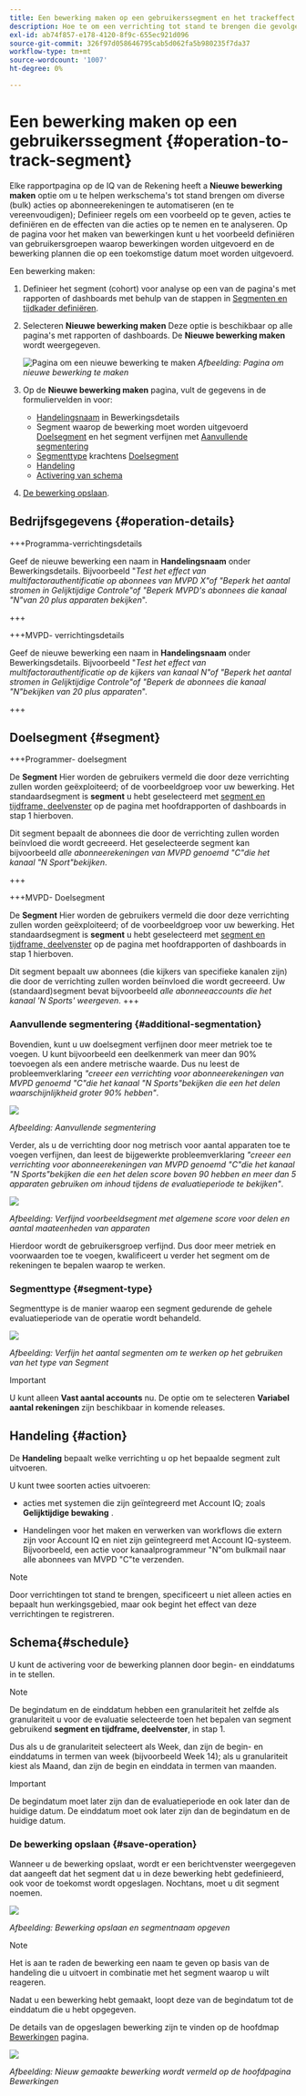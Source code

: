 ```yaml
---
title: Een bewerking maken op een gebruikerssegment en het trackeffect
description: Hoe te om een verrichting tot stand te brengen die gevolgen en spoor het effect op een bepaald segment van gebruikers beïnvloedt.
exl-id: ab74f857-e178-4120-8f9c-655ec921d096
source-git-commit: 326f97d058646795cab5d062fa5b980235f7da37
workflow-type: tm+mt
source-wordcount: '1007'
ht-degree: 0%

---
```


# Een bewerking maken op een gebruikerssegment {#operation-to-track-segment}

Elke rapportpagina op de IQ van de Rekening heeft a **Nieuwe bewerking maken** optie om u te helpen werkschema&#39;s tot stand brengen om diverse (bulk) acties op abonneerekeningen te automatiseren (en te vereenvoudigen); Definieer regels om een voorbeeld op te geven, acties te definiëren en de effecten van die acties op te nemen en te analyseren. Op de pagina voor het maken van bewerkingen kunt u het voorbeeld definiëren van gebruikersgroepen waarop bewerkingen worden uitgevoerd en de bewerking plannen die op een toekomstige datum moet worden uitgevoerd.

Een bewerking maken:

1. Definieer het segment (cohort) voor analyse op een van de pagina&#39;s met rapporten of dashboards met behulp van de stappen in [Segmenten en tijdkader definiëren](/help/AccountIQ/howto-select-segment-timeframe.md).

1. Selecteren **Nieuwe bewerking maken** Deze optie is beschikbaar op alle pagina&#39;s met rapporten of dashboards. De **Nieuwe bewerking maken** wordt weergegeven.

   ![Pagina om een nieuwe bewerking te maken](assets/create-new-operations.png)
   *Afbeelding: Pagina om nieuwe bewerking te maken*

1. Op de **Nieuwe bewerking maken** pagina, vult de gegevens in de formuliervelden in voor:

   * [Handelingsnaam](#operation-details) in Bewerkingsdetails
   * Segment waarop de bewerking moet worden uitgevoerd [Doelsegment](#segment) en het segment verfijnen met [Aanvullende segmentering](#additional-segmentation)
   * [Segmenttype](#segment-type) krachtens [Doelsegment](#segment)
   * [Handeling](#action)
   * [Activering van schema](#schedule)

1. [De bewerking opslaan](#save-operation).

## Bedrijfsgegevens {#operation-details}

+++Programma-verrichtingsdetails

Geef de nieuwe bewerking een naam in **Handelingsnaam** onder Bewerkingsdetails. Bijvoorbeeld &quot;*Test het effect van multifactorauthentificatie op abonnees van MVPD X&quot;of &quot;Beperk het aantal stromen in Gelijktijdige Controle&quot;of &quot;Beperk MVPD&#39;s abonnees die kanaal &quot;N&quot;van 20 plus apparaten bekijken*&quot;.

+++

+++MVPD- verrichtingsdetails

Geef de nieuwe bewerking een naam in **Handelingsnaam** onder Bewerkingsdetails. Bijvoorbeeld &quot;*Test het effect van multifactorauthentificatie op de kijkers van kanaal N&quot;of &quot;Beperk het aantal stromen in Gelijktijdige Controle&quot;of &quot;Beperk de abonnees die kanaal &quot;N&quot;bekijken van 20 plus apparaten*&quot;.

+++

## Doelsegment {#segment}

+++Programmer- doelsegment

De **Segment** Hier worden de gebruikers vermeld die door deze verrichting zullen worden geëxploiteerd; of de voorbeeldgroep voor uw bewerking. Het standaardsegment is **segment** u hebt geselecteerd met [segment en tijdframe, deelvenster](/help/AccountIQ/howto-select-segment-timeframe.md) op de pagina met hoofdrapporten of dashboards in stap 1 hierboven.

<!--* The first segment entry in the **Segment** section, by default, shows the **segment** you selected in the step 1.

* The **segment evaluation period** is the time period of analysis you selected in step 1 from **Granularity and Timeframe** option.
![](assets/operations-segment-selection.png)
*Figure: Segment and timeframe selection on the main page*-->

Dit segment bepaalt de abonnees die door de verrichting zullen worden beïnvloed die wordt gecreeerd. Het geselecteerde segment kan bijvoorbeeld *alle abonneerekeningen van MVPD genoemd &quot;C&quot;die het kanaal &quot;N Sport&quot;bekijken*.

+++

+++MVPD- Doelsegment

De **Segment** Hier worden de gebruikers vermeld die door deze verrichting zullen worden geëxploiteerd; of de voorbeeldgroep voor uw bewerking. Het standaardsegment is **segment** u hebt geselecteerd met [segment en tijdframe, deelvenster](/help/AccountIQ/howto-select-segment-timeframe.md) op de pagina met hoofdrapporten of dashboards in stap 1 hierboven.

<!--* The first segment entry in the **Segment** section, by default, shows the **segment** you selected in the step 1.

* The **segment evaluation period** is the time period of analysis you selected in step 1 from **Granularity and Timeframe** option.
![](assets/operations-segment-selection.png)
*Figure: Segment and timeframe selection on the main page*-->

Dit segment bepaalt uw abonnees (die kijkers van specifieke kanalen zijn) die door de verrichting zullen worden beïnvloed die wordt gecreeerd. Uw (standaard)segment bevat bijvoorbeeld *alle abonneeaccounts die het kanaal &#39;N Sports&#39; weergeven*.
+++

### Aanvullende segmentering {#additional-segmentation}

Bovendien, kunt u uw doelsegment verfijnen door meer metriek toe te voegen. U kunt bijvoorbeeld een deelkenmerk van meer dan 90% toevoegen als een andere metrische waarde. Dus nu leest de probleemverklaring *&quot;creeer een verrichting voor abonneerekeningen van MVPD genoemd &quot;C&quot;die het kanaal &quot;N Sports&quot;bekijken die een het delen waarschijnlijkheid groter 90% hebben&quot;*.

![](assets/additional-segment.gif)

*Afbeelding: Aanvullende segmentering*

Verder, als u de verrichting door nog metrisch voor aantal apparaten toe te voegen verfijnen, dan leest de bijgewerkte probleemverklaring *&quot;creeer een verrichting voor abonneerekeningen van MVPD genoemd &quot;C&quot;die het kanaal &quot;N Sports&quot;bekijken die een het delen score boven 90 hebben en meer dan 5 apparaten gebruiken om inhoud tijdens de evaluatieperiode te bekijken&quot;*.

![](assets/refined-segment.png)

*Afbeelding: Verfijnd voorbeeldsegment met algemene score voor delen en aantal maateenheden van apparaten*

Hierdoor wordt de gebruikersgroep verfijnd. Dus door meer metriek en voorwaarden toe te voegen, kwalificeert u verder het segment om de rekeningen te bepalen waarop te werken.

### Segmenttype {#segment-type}

Segmenttype is de manier waarop een segment gedurende de gehele evaluatieperiode van de operatie wordt behandeld.

![](assets/segment-type.png)

*Afbeelding: Verfijn het aantal segmenten om te werken op het gebruiken van het type van Segment*

<!--The segment type option allows you to further refine your segment based on the evaluation period (or time).

**Fixed number of accounts** 

When you select **Fixed number of accounts** segment type, then you need to specify an evaluation period as well.

By doing so, you are fixing the sample size for evaluation in terms of numbers. You are making Account IQ identify a specific set of users (that meet the criteria of defined evaluation period and segment metrics) to operate on. The analysis and graphs will be generated for this specific set of users only (identified initially) throughout the operation.

**Variable number of accounts**

When you select **Variable number of accounts** segment type, you do not limit the number of accounts in segment. The accounts which fall under the defined segment metrics are the part of the segment, and the number of accounts will change continuously during the course of operation.-->

>[!IMPORTANT]
>
>U kunt alleen **Vast aantal accounts** nu. De optie om te selecteren **Variabel aantal rekeningen** zijn beschikbaar in komende releases.

<!--

you tell Account IQ in the beginning of the operation which number of accounts to operate on.

Account IQ system only has a segment definition, and during the operation it looks into all the accounts that fit that segments.

the number of accounts in segment is not limited, the accounts that fall under defined segment metrics will be part of the segment, and the no of accounts will change continuously, as there are no specific limitations - like an evaluation period in the past.When the segment is defined (which in this example is, subscriber accounts of MVPD 'C' who are viewing the channel 'N Sports' that have a sharing score above 80 and are using 10 different IPs) and we also identified a time period to evaluate a segment. This identifies X number of accounts as sample (for example 5000). How many devices they are using?
It identifies x-number of accounts (5000)...a very specific set of users that meet this criteria.
for every period that we schedule (within that operation) during that operation) we will look at those 5K users that are originally identified and we will present graph about them. How are the sharing scores coming up?u We identified a period. Are their sharing scores going up? Are there fewer of them who are meeting this definition?
Fixed versus variable is the way the treated in fixed or variable way.

1. we identified a fixed set of accounts.
2. we evaluate those specific accounts on criteria throughout the operation.

General idea independent of graph is that we will evaluate a set of accounts identified initially, for no of periods during operation and generate graphs against that.
Those are the 5000 users for which I will create graphs for for every period of the operation.

**Variable number of accounts**
We do not identify any initial set of accounts, we just have a segment definition.
Each period during the operation, we go and look into all the accounts that fit that segments.
If it is not a fixed segment, I won't initially evaluate it. I won't have an initial set of 5000. Instead at every period during the evaluation I will evaluate the segment then, and then I will produce graph about the next 3000 users.
the......will vary from period to period.

if not fixed segment, then I won't initially evaluate or have initial set of 5000, instead at every period during an operation and the.-->

## Handeling {#action}

De **Handeling** bepaalt welke verrichting u op het bepaalde segment zult uitvoeren.

U kunt twee soorten acties uitvoeren:

* acties met systemen die zijn geïntegreerd met Account IQ; zoals **Gelijktijdige bewaking** <!--[Concurrency Monitoring](https://tve.helpdocsonline.com/concurrency-monitoring-introduction), or Adobe Target-->.

* Handelingen voor het maken en verwerken van workflows die extern zijn voor Account IQ en niet zijn geïntegreerd met Account IQ-systeem. Bijvoorbeeld, een actie voor kanaalprogrammeur &quot;N&quot;om bulkmail naar alle abonnees van MVPD &quot;C&quot;te verzenden.

>[!NOTE]
>
>Door verrichtingen tot stand te brengen, specificeert u niet alleen acties en bepaalt hun werkingsgebied, maar ook begint het effect van deze verrichtingen te registreren.

## Schema{#schedule}

U kunt de activering voor de bewerking plannen door begin- en einddatums in te stellen.

>[!NOTE]
>
>De begindatum en de einddatum hebben een granulariteit het zelfde als granulariteit u voor de evaluatie selecteerde toen het bepalen van segment gebruikend **segment en tijdframe, deelvenster**, in stap 1.
>
>
>Dus als u de granulariteit selecteert als Week, dan zijn de begin- en einddatums in termen van week (bijvoorbeeld Week 14); als u granulariteit kiest als Maand, dan zijn de begin en einddata in termen van maanden.


>[!IMPORTANT]
>
>De begindatum moet later zijn dan de evaluatieperiode en ook later dan de huidige datum. De einddatum moet ook later zijn dan de begindatum en de huidige datum.

### De bewerking opslaan {#save-operation}

Wanneer u de bewerking opslaat, wordt er een berichtvenster weergegeven dat aangeeft dat het segment dat u in deze bewerking hebt gedefinieerd, ook voor de toekomst wordt opgeslagen. Nochtans, moet u dit segment noemen.

![](assets/save-operation.png)

*Afbeelding: Bewerking opslaan en segmentnaam opgeven*

>[!NOTE]
>
>Het is aan te raden de bewerking een naam te geven op basis van de handeling die u uitvoert in combinatie met het segment waarop u wilt reageren.

<!--In future you can select this saved segment when defining a segment for your analysis on the main reports page. Moreover, the saved segment is also listed when you create an operation the next time.

![](assets/saved-segment-operations-page.png)

*Figure: Saved segments in segment selector on Create new operations page* 

>[!IMPORTANT]
>
>When creating an operation, if you select a segment that was previously created then you cannot add new metrics to it and refine it.
>
>Adding new metrics creates a new segment, but you cannot modify an existing segment.-->

Nadat u een bewerking hebt gemaakt, loopt deze van de begindatum tot de einddatum die u hebt opgegeven.

De details van de opgeslagen bewerking zijn te vinden op de hoofdmap [Bewerkingen](/help/AccountIQ/operations.md) pagina.

![](assets/new-operation-created.png)

*Afbeelding: Nieuw gemaakte bewerking wordt vermeld op de hoofdpagina Bewerkingen*
